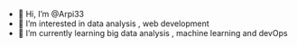 - 👋 Hi, I’m @Arpi33
- 👀 I’m interested in data analysis , web development 
- 🌱 I’m currently learning big data analysis , machine learning  and devOps


<!---
Arpi33/Arpi33 is a ✨ special ✨ repository because its `README.md` (this file) appears on your GitHub profile.
You can click the Preview link to take a look at your changes.
--->
